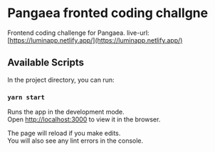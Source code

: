 # Pangaea fronted coding challgne
Frontend coding challenge for Pangaea.
live-url: [https://luminapp.netlify.app/](https://luminapp.netlify.app/)

## Available Scripts

In the project directory, you can run:

### `yarn start`

Runs the app in the development mode.\
Open [http://localhost:3000](http://localhost:3000) to view it in the browser.

The page will reload if you make edits.\
You will also see any lint errors in the console.

